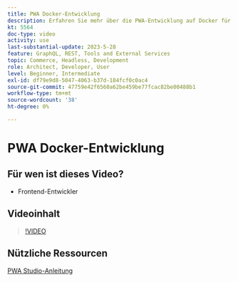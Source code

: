 ```yaml
---
title: PWA Docker-Entwicklung
description: Erfahren Sie mehr über die PWA-Entwicklung auf Docker für Frontend-Entwickler, die für Entwicklungsaufgaben mit Adobe Commerce arbeiten.
kt: 5564
doc-type: video
activity: use
last-substantial-update: 2023-5-28
feature: GraphQL, REST, Tools and External Services
topic: Commerce, Headless, Development
role: Architect, Developer, User
level: Beginner, Intermediate
exl-id: df79e9d8-5047-4063-b37d-184fcf0c0ac4
source-git-commit: 47759e42f6560a62be459be77fcac82be00488b1
workflow-type: tm+mt
source-wordcount: '38'
ht-degree: 0%

---
```


# PWA Docker-Entwicklung

## Für wen ist dieses Video?

- Frontend-Entwickler

## Videoinhalt

>[!VIDEO](https://video.tv.adobe.com/v/35784?quality=12&learn=on)

## Nützliche Ressourcen

[PWA Studio-Anleitung](https://developer.adobe.com/commerce/pwa-studio/)
